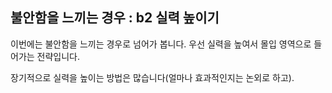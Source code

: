 ## 불안함을 느끼는 경우 : b2 실력 높이기
이번에는 불안함을 느끼는 경우로 넘어가 봅니다. 우선 실력을 높여서 몰입 영역으로 들어가는 전략입니다.

장기적으로 실력을 높이는 방법은 많습니다(얼마나 효과적인지는 논외로 하고). 